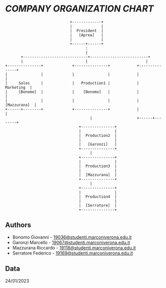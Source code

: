 ﻿# ___COMPANY ORGANIZATION CHART___


 ```ditaa {cmd=true args=["-E"]}
							  +-------------+								
							  |        		|								
							  |  President  |								
							  |	  [Aprea]	|								
							  |     		|								
							  +------+------+								
							         :										
							         |										
        +-----------------------------+--------------------------+			
	    |						     |							|			
+---------------+			  +---------------+			   +---------------+
|        		|			  |        		  |			   |        	   |
|     Sales 	|			  |   Production1 |			   |    Marketing  |
|	  [Bonomo]	|			  |    [Bonomo]   |			   |        	   |
|     			|			  |               | 		   |  [Mazzurana]  |
+------+--------+			  +---------------+            |               |
                                       |                    +------+--------+
							      +---------------+							
							      |       		  |							
							      |  Production2  |							
							      |	              |							
							      |   [Garonzi]   |							
							      +---------------+							
                                       |                                    
							      +---------------+							
							      |       		  |							
							      |  Production3  |							
							      |	              |							
							      |  [Mazzurana]  |							
							      +---------------+							
                                       |                                    
							      +---------------+							
							      |       		  |							
							      |  Production4  |							
							      |	              |							
							      |  [Serratore]  |							
							      +---------------+							
```



## Authors

- Bonomo Giovanni - 19036@studenti.marconiverona.edu.it
- Garonzi Marcello - 19067@studenti.marconiverona.edu.it
- Mazzurana Riccardo - 19118@studenti.marconiverona.edu.it
- Serratore Federico - 19169@studenti.marconiverona.edu.it

## Data

24/01/2023
